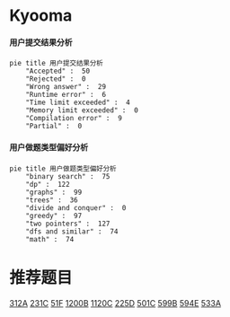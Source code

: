 # Kyooma

<!-- tabs:start -->



#### **用户提交结果分析**

```mermaid
pie title 用户提交结果分析
    "Accepted" :  50
    "Rejected" :  0
    "Wrong answer" :  29
    "Runtime error" :  6
    "Time limit exceeded" :  4
    "Memory limit exceeded" :  0
    "Compilation error" :  9
    "Partial" :  0
```

#### **用户做题类型偏好分析**

```mermaid
pie title 用户做题类型偏好分析
    "binary search" :  75
    "dp" :  122
    "graphs" :  99
    "trees" :  36
    "divide and conquer" :  0
    "greedy" :  97
    "two pointers" :  127
    "dfs and similar" :  74
    "math" :  74
```



<!-- tabs:end -->
# 推荐题目
[312A](https://codeforces.com/contest/312/problem/A)
[231C](https://codeforces.com/contest/231/problem/C)
[51F](https://codeforces.com/contest/51/problem/F)
[1200B](https://codeforces.com/contest/1200/problem/B)
[1120C](https://codeforces.com/contest/1120/problem/C)
[225D](https://codeforces.com/contest/225/problem/D)
[501C](https://codeforces.com/contest/501/problem/C)
[599B](https://codeforces.com/contest/599/problem/B)
[594E](https://codeforces.com/contest/594/problem/E)
[533A](https://codeforces.com/contest/533/problem/A)
